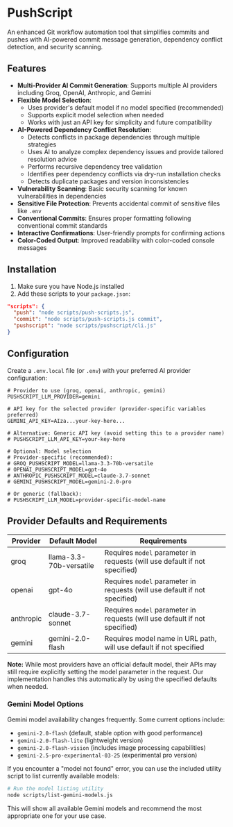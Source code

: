 # PushScript

An enhanced Git workflow automation tool that simplifies commits and pushes with AI-powered commit message generation, dependency conflict detection, and security scanning.

## Features

- **Multi-Provider AI Commit Generation**: Supports multiple AI providers including Groq, OpenAI, Anthropic, and Gemini
- **Flexible Model Selection**: 
  - Uses provider's default model if no model specified (recommended)
  - Supports explicit model selection when needed
  - Works with just an API key for simplicity and future compatibility
- **AI-Powered Dependency Conflict Resolution**: 
  - Detects conflicts in package dependencies through multiple strategies
  - Uses AI to analyze complex dependency issues and provide tailored resolution advice
  - Performs recursive dependency tree validation
  - Identifies peer dependency conflicts via dry-run installation checks
  - Detects duplicate packages and version inconsistencies
- **Vulnerability Scanning**: Basic security scanning for known vulnerabilities in dependencies
- **Sensitive File Protection**: Prevents accidental commit of sensitive files like `.env`
- **Conventional Commits**: Ensures proper formatting following conventional commit standards
- **Interactive Confirmations**: User-friendly prompts for confirming actions
- **Color-Coded Output**: Improved readability with color-coded console messages

## Installation

1. Make sure you have Node.js installed
2. Add these scripts to your `package.json`:

```json
"scripts": {
  "push": "node scripts/push-scripts.js",
  "commit": "node scripts/push-scripts.js commit",
  "pushscript": "node scripts/pushscript/cli.js"
}
```

## Configuration

Create a `.env.local` file (or `.env`) with your preferred AI provider configuration:

```
# Provider to use (groq, openai, anthropic, gemini)
PUSHSCRIPT_LLM_PROVIDER=gemini

# API key for the selected provider (provider-specific variables preferred)
GEMINI_API_KEY=AIza...your-key-here...

# Alternative: Generic API key (avoid setting this to a provider name)
# PUSHSCRIPT_LLM_API_KEY=your-key-here

# Optional: Model selection
# Provider-specific (recommended):
# GROQ_PUSHSCRIPT_MODEL=llama-3.3-70b-versatile
# OPENAI_PUSHSCRIPT_MODEL=gpt-4o
# ANTHROPIC_PUSHSCRIPT_MODEL=claude-3.7-sonnet
# GEMINI_PUSHSCRIPT_MODEL=gemini-2.0-pro

# Or generic (fallback):
# PUSHSCRIPT_LLM_MODEL=provider-specific-model-name
```

## Provider Defaults and Requirements

| Provider | Default Model | Requirements |
|----------|---------------|-------------|
| groq | llama-3.3-70b-versatile | Requires `model` parameter in requests (will use default if not specified) |
| openai | gpt-4o | Requires `model` parameter in requests (will use default if not specified) |
| anthropic | claude-3.7-sonnet | Requires `model` parameter in requests (will use default if not specified) |
| gemini | gemini-2.0-flash | Requires model name in URL path, will use default if not specified |

**Note:** While most providers have an official default model, their APIs may still require explicitly setting the model parameter in the request. Our implementation handles this automatically by using the specified defaults when needed.

### Gemini Model Options

Gemini model availability changes frequently. Some current options include:
- `gemini-2.0-flash` (default, stable option with good performance)
- `gemini-2.0-flash-lite` (lightweight version)
- `gemini-2.0-flash-vision` (includes image processing capabilities)
- `gemini-2.5-pro-experimental-03-25` (experimental pro version)

If you encounter a "model not found" error, you can use the included utility script to list currently available models:

```bash
# Run the model listing utility
node scripts/list-gemini-models.js
```

This will show all available Gemini models and recommend the most appropriate one for your use case.